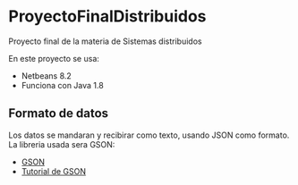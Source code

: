# ProyectoFinalDistribuidos
Proyecto final de la materia de Sistemas distribuidos

En este proyecto se usa:
* Netbeans 8.2
* Funciona con Java 1.8 

## Formato de datos
Los datos se mandaran y recibirar como texto, usando JSON como formato.
La libreria usada sera GSON:

* [GSON](https://github.com/google/gson)
* [Tutorial de GSON](http://www.studytrails.com/java/json/java-google-json-introduction/)